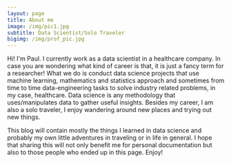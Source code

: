 ```yaml
---
layout: page
title: About me
image: /img/pic1.jpg
subtitle: Data Scientist/Solo Traveler
bigimg: /img/prof_pic.jpg
---
```


Hi! I'm Paul. I currently work as a data scientist in a healthcare company. In case you are wondering what kind of career is that, it is just a fancy term for a researcher! What we do is conduct data science projects that use machine learning, mathematics and statistics approach and sometimes from time to time data-engineering tasks to solve industry related problems, in my case, healthcare. Data science is any methodology that uses/manipulates data to gather useful insights. Besides my career, I am also a solo traveler, I enjoy wandering around new places and trying out new things. 

This blog will contain mostly the things I learned in data science and probably my own little adventures in traveling or in life in general. I hope that sharing this will not only benefit me for personal documentation but also to those people who ended up in this page. Enjoy!
